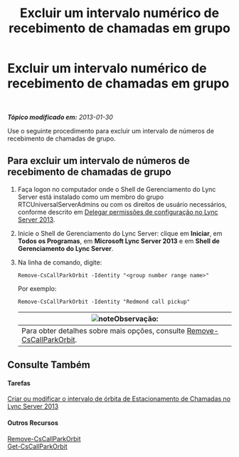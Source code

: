 ﻿---
title: Excluir um intervalo numérico de recebimento de chamadas em grupo
TOCTitle: Excluir um intervalo numérico de recebimento de chamadas em grupo
ms:assetid: 521891f3-7a5d-45de-92dc-d57025453159
ms:mtpsurl: https://technet.microsoft.com/pt-br/library/JJ945629(v=OCS.15)
ms:contentKeyID: 52057629
ms.date: 05/19/2016
mtps_version: v=OCS.15
ms.translationtype: HT
---

# Excluir um intervalo numérico de recebimento de chamadas em grupo

 

_**Tópico modificado em:** 2013-01-30_

Use o seguinte procedimento para excluir um intervalo de números de recebimento de chamadas de grupo.

## Para excluir um intervalo de números de recebimento de chamadas de grupo

1.  Faça logon no computador onde o Shell de Gerenciamento do Lync Server está instalado como um membro do grupo RTCUniversalServerAdmins ou com os direitos de usuário necessários, conforme descrito em [Delegar permissões de configuração no Lync Server 2013](lync-server-2013-delegate-setup-permissions.md).

2.  Inicie o Shell de Gerenciamento do Lync Server: clique em **Iniciar**, em **Todos os Programas**, em **Microsoft Lync Server 2013** e em **Shell de Gerenciamento do Lync Server**.

3.  Na linha de comando, digite:
    
        Remove-CsCallParkOrbit -Identity "<group number range name>" 
    
    Por exemplo:
    
        Remove-CsCallParkOrbit -Identity "Redmond call pickup"
    
    <table>
    <thead>
    <tr class="header">
    <th><img src="images/Gg425756.note(OCS.15).gif" title="note" alt="note" />Observação:</th>
    </tr>
    </thead>
    <tbody>
    <tr class="odd">
    <td>Para obter detalhes sobre mais opções, consulte <a href="https://docs.microsoft.com/en-us/powershell/module/skype/Remove-CsCallParkOrbit">Remove-CsCallParkOrbit</a>.</td>
    </tr>
    </tbody>
    </table>


## Consulte Também

#### Tarefas

[Criar ou modificar o intervalo de órbita de Estacionamento de Chamadas no Lync Server 2013](lync-server-2013-create-or-modify-a-call-park-orbit-range.md)  

#### Outros Recursos

[Remove-CsCallParkOrbit](https://docs.microsoft.com/en-us/powershell/module/skype/Remove-CsCallParkOrbit)  
[Get-CsCallParkOrbit](https://docs.microsoft.com/en-us/powershell/module/skype/Get-CsCallParkOrbit)


